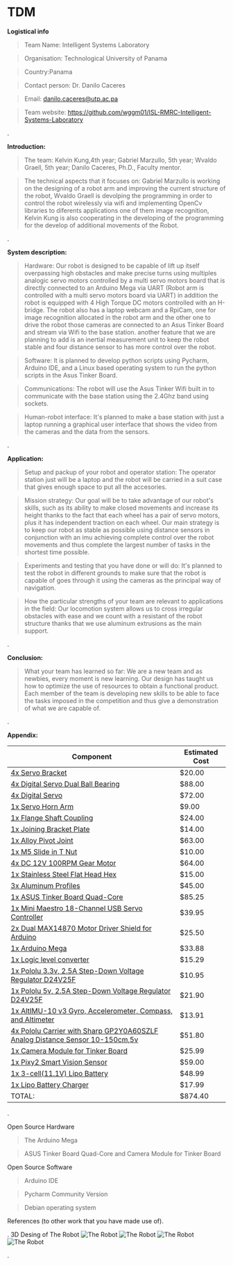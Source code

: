 # TDM

**Logistical info**

>Team Name: Intelligent Systems Laboratory

>Organisation: Technological University of Panama

>Country:Panama

>Contact person: Dr. Danilo Caceres

>Email: danilo.caceres@utp.ac.pa 

>Team website: https://github.com/wggm01/ISL-RMRC-Intelligent-Systems-Laboratory

.





**Introduction:**

>The team: Kelvin Kung,4th year; Gabriel Marzullo, 5th year; Wvaldo Graell, 5th year; Danilo Caceres, Ph.D., Faculty mentor.
 


>The technical aspects that it focuses on: Gabriel Marzullo is working on the designing of a robot arm and improving the current structure of the robot, Wvaldo Graell is devolping the programming in order to control the robot wirelessly via wifi and implementing OpenCv libraries to diferents applications one of them image recognition, Kelvin Kung is also cooperating in the developing of the programming for the develop of additional movements of the Robot.


.




**System description:**

>Hardware: Our robot is designed to be capable of lift up itself overpassing high obstacles and make precise turns using multiples analogic servo motors controlled by a multi servo motors board that is directly connected to an Arduino Mega via UART (Robot arm is controlled with a multi servo motors board via UART) in addition the robot is equipped with 4 High Torque DC motors controlled with an H-bridge. The robot also has a laptop webcam and a RpiCam, one for image recognition allocated in the robot arm and the other one to drive the robot those cameras are connected to an Asus Tinker Board and stream via Wifi to the base station. another feature that we are planning to add is an inertial measurement unit to keep the robot stable and four distance sensor to has more control over the robot.

>Software: It is planned to develop python scripts using Pycharm, Arduino IDE, and a Linux based operating system to run the python scripts in the Asus Tinker Board.

>Communications: The robot will use the Asus Tinker Wifi  built in to communicate with the base station using the 2.4Ghz band using sockets. 

>Human-robot interface: It's planned to make a base station with just a laptop running a graphical user interface that shows the video from the cameras and the data from the sensors.


.



**Application:**

>Setup and packup of your robot and operator station: The operator station just will be a laptop and the robot will be carried in a suit case that gives enough space to put all the accesories.

>Mission strategy: Our goal will be to take advantage of our robot's skills, such as its ability to make closed movements and increase its height thanks to the fact that each wheel has a pair of servo motors, plus it has independent traction on each wheel. Our main strategy is to keep our robot as stable as possible using distance sensors in conjunction with an imu achieving complete control over the robot movements and thus complete the largest number of tasks in the shortest time possible.

>Experiments and testing that you have done or will do: It's planned to test the robot in different grounds to make sure that the robot is capable of goes through it using the cameras as the principal way of navigation.

>How the particular strengths of your team are relevant to applications in the field: Our locomotion system allows us to cross irregular obstacles with ease and we count with a resistant of the robot structure thanks that we use aluminum extrusions as the main support.

.


**Conclusion:**

>What your team has learned so far: We are a new team and as newbies, every moment is new learning. Our design has taught us how to optimize the use of resources to obtain a functional product. Each member of the team is developing new skills to be able to face the tasks imposed in the competition and thus give a demonstration of what we are capable of.

.




**Appendix:**

 Component | Estimated Cost
 ----------|----------------
[4x Servo Bracket](https://www.amazon.com/LewanSoul-LD-220MG-Digital-Bearing-Aluminium/dp/B07CMBMWZW/ref=sr_1_7?ie=UTF8&qid=1548035324&sr=8-7&keywords=servo+bracket)| $20.00
[4x Digital Servo Dual Ball Bearing](https://www.amazon.com/LewanSoul-LD-220MG-Digital-Bearing-Aluminium/dp/B07CMBMWZW/ref=sr_1_7?ie=UTF8&qid=1548035324&sr=8-7&keywords=servo+bracket)| $88.00
[4x Digital Servo](https://www.amazon.com/d/Rc-Servos/ANNIMOS-Digital-Waterproof-DS3218MG-Control/B076CNKQX4/ref=sr_1_3?ie=UTF8&qid=1548270718&sr=8-3&keywords=20kg+servo)|$72.00
[1x Servo Horn Arm](https://www.amazon.com/Seamuing-Aluminum-Futaba-Mechanical-Helicopter/dp/B07D56FVK5/ref=sr_1_5?ie=UTF8&qid=1548270793&sr=8-5&keywords=25T+disc)|$9.00
[1x Flange Shaft Coupling](https://www.amazon.com/Magic-Coupling-Hardness-Accessory-Connector/dp/B07FLWQMNW/ref=sr_1_2_sspa?ie=UTF8&qid=1548271049&sr=8-2-spons&keywords=6mm+shaft&psc=1)|$24.00
[1x Joining Bracket Plate ](https://www.amazon.com/Joining-Bracket-Aluminum-Extrusion-Profile/dp/B01H6NPID2/ref=sr_1_16?ie=UTF8&qid=1548271256&sr=8-16&keywords=2020+profile+aluminum+joint+plate)|$14.00
[1x Alloy Pivot Joint](https://www.amazon.com/IZTOSS-Die-Cast-Aluminum-Extrusion-Profile/dp/B078RH97L3/ref=sr_1_4?ie=UTF8&qid=1548271696&sr=8-4&keywords=2020+profile+aluminum+pivot)|$63.00
[1x M5 Slide in T Nut](https://www.amazon.com/Boeray-Aluminum-Extrusion-Profile-Sereis/dp/B01GCDG2QO/ref=sr_1_8?ie=UTF8&qid=1548271800&sr=8-8&keywords=2020+profile+aluminum)|$10.00
[4x DC 12V 100RPM Gear Motor ](https://www.amazon.com/Greartisan-Electric-Reduction-Centric-Diameter/dp/B072R57C56/ref=sr_1_6?ie=UTF8&qid=1548271877&sr=8-6&keywords=dc%2Bgear%2Bmotor&th=1)|$64.00
[1x Stainless Steel Flat Head Hex](https://www.amazon.com/Hilitchi-510pcs-Stainless-Socket-Assortment/dp/B073SVMX3T/ref=sr_1_5?ie=UTF8&qid=1548272606&sr=8-5&keywords=m3+m4+m5+flat+head)|$15.00
[3x Aluminum Profiles](https://www.amazon.com/Linear-Motion-Aluminum-Profiles-Extrusion/dp/B07MMX1QW9/ref=sr_1_1?ie=UTF8&qid=1548272841&sr=8-1&keywords=2060+t-slot+200mm)|$45.00
[1x ASUS Tinker Board Quad-Core](https://www.amazon.com/gp/product/B00FS83U42/ref=ox_sc_saved_title_1?smid=ATVPDKIKX0DER&psc=1)|$85.25
[1x Mini Maestro 18-Channel USB Servo Controller](https://www.pololu.com/product/1354)|$39.95
[2x Dual MAX14870 Motor Driver Shield for Arduino](https://www.pololu.com/product/2519)|$25.50
[1x Arduino Mega ](https://www.amazon.com/ARDUINO-MEGA-2560-REV3-A000067/dp/B0046AMGW0/ref=sr_1_3?s=pc&ie=UTF8&qid=1550887800&sr=1-3&keywords=ARDUINO+MEGA)|$33.88
[1x Logic level converter](https://www.amazon.com/Cylewet-3-3V-5V-Channels-Converter-Bi-Directional/dp/B074M8TM81/ref=sr_1_3?ie=UTF8&qid=1550887969&sr=8-3&keywords=logic+level+shifter+3.3v+to+5v)|$15.29
[1x Pololu 3.3v, 2.5A Step-Down Voltage Regulator D24V25F](https://www.pololu.com/product/2849)|$10.95
[1x Pololu 5v, 2.5A Step-Down Voltage Regulator D24V25F](https://www.pololu.com/product/2850)|$21.90
[1x AltIMU-10 v3 Gyro, Accelerometer, Compass, and Altimeter](https://www.pololu.com/product/2469)|$13.91
[4x Pololu Carrier with Sharp GP2Y0A60SZLF Analog Distance Sensor 10-150cm,5v](https://www.pololu.com/product/2474)|$51.80
[1x Camera Module for Tinker Board](https://www.amazon.com/Camera-Module-Tinker-Board-Adjustable/dp/B07916CXJX)|$25.99
[1x Pixy2 Smart Vision Sensor](https://www.amazon.com/Pixy2-Smart-Vision-Sensor-BeagleBone/dp/B07D1CLYD2/ref=sr_1_1_sspa?s=electronics&ie=UTF8&qid=1550892586&sr=1-1-spons&keywords=PIXY+CAM&psc=1)|$59.00
[1x 3-cell(11.1V) Lipo Battery](https://www.amazon.com/dp/B06XK9149L/ref=sspa_dk_detail_1?psc=1&pd_rd_i=B06XK9149L&pd_rd_w=6aPM0&pf_rd_p=733540df-430d-45cd-9525-21bc15b0e6cc&pd_rd_wg=tWoaI&pf_rd_r=NJ6KEVBX3CVN1KZ4D1AV&pd_rd_r=da2ea418-3974-11e9-adab-476bc8823d07)|$48.99
[1x Lipo Battery Charger](https://www.amazon.com/dp/B07H3PS7DF/ref=sspa_dk_detail_2?psc=1&pd_rd_i=B07H3PS7DF&pd_rd_w=1FsPH&pf_rd_p=733540df-430d-45cd-9525-21bc15b0e6cc&pd_rd_wg=Ja7TE&pf_rd_r=WD6TTJW96075JZRG6HQ4&pd_rd_r=b155ae89-3975-11e9-8d5f-8b5d7e09eabc)|$17.99
TOTAL: |$874.40

.

Open Source Hardware  

> The Arduino Mega

> ASUS Tinker Board Quad-Core and Camera Module for Tinker Board 

Open Source Software  

>Arduino IDE 

>Pycharm Community Version 
 
>Debian operating system

References (to other work that you have made use of).


.
3D Desing of The Robot 
![The Robot](Images/4.jpeg) 
![The Robot](Images/0.jpeg)
![The Robot](Images/5.jpeg)
![The Robot](Images/3.jpeg)


.
